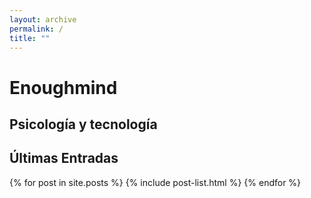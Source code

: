 ```yaml
---
layout: archive
permalink: /
title: ""
---
```


<div id="landing-content">
    <h1 class="landing-site-title">Enoughmind</h1>
    <h2 class="landing-site-subtitle">Psicología y tecnología</h2>
</div>
<div class="post-list">
<h2>Últimas Entradas</h2>
{% for post in site.posts %}
	{% include post-list.html %}
{% endfor %}
</div><!-- /.tiles -->